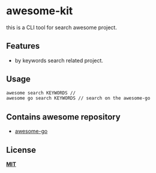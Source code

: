 # awesome-kit

this is a CLI tool for search awesome project.

## Features

- by keywords search related project.

## Usage

```bash
awesome search KEYWORDS // 
awesome go search KEYWORDS // search on the awesome-go
```

## Contains awesome repository

- [awesome-go](https://github.com/avelino/awesome-go)

## License

**[MIT](License)**